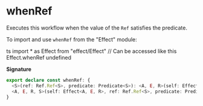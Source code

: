 # whenRef

Executes this workflow when the value of the `Ref` satisfies the predicate.

To import and use `whenRef` from the "Effect" module:

ts
import \* as Effect from "effect/Effect"
// Can be accessed like this
Effect.whenRef
undefined

**Signature**

```ts
export declare const whenRef: {
  <S>(ref: Ref.Ref<S>, predicate: Predicate<S>): <A, E, R>(self: Effect<A, E, R>) => Effect<[S, Option.Option<A>], E, R>
  <A, E, R, S>(self: Effect<A, E, R>, ref: Ref.Ref<S>, predicate: Predicate<S>): Effect<[S, Option.Option<A>], E, R>
}
```
